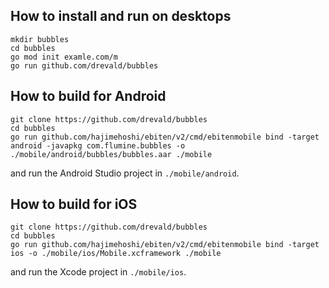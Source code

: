 ## How to install and run on desktops

```
mkdir bubbles
cd bubbles
go mod init examle.com/m
go run github.com/drevald/bubbles
```

## How to build for Android

```
git clone https://github.com/drevald/bubbles
cd bubbles
go run github.com/hajimehoshi/ebiten/v2/cmd/ebitenmobile bind -target android -javapkg com.flumine.bubbles -o ./mobile/android/bubbles/bubbles.aar ./mobile
```

and run the Android Studio project in `./mobile/android`.

## How to build for iOS

```
git clone https://github.com/drevald/bubbles
cd bubbles
go run github.com/hajimehoshi/ebiten/v2/cmd/ebitenmobile bind -target ios -o ./mobile/ios/Mobile.xcframework ./mobile
```

and run the Xcode project in `./mobile/ios`.
